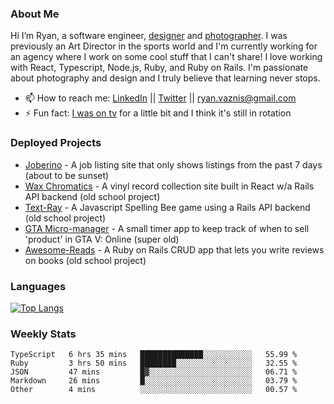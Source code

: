 ### About Me
Hi I’m Ryan, a software engineer, [designer](https://www.denvermullets.com/video) and [photographer](https://www.denvermullets.com/). I was previously an Art Director in the sports world and I'm currently working for an agency where I work on some cool stuff that I can't share! I love working with React, Typescript, Node.js, Ruby, and Ruby on Rails. I'm passionate about photography and design and I truly believe that learning never stops.

- 📫 How to reach me: [LinkedIn](https://www.linkedin.com/in/ryanvaznis) || [Twitter](https://twitter.com/ryanvaznis) || ryan.vaznis@gmail.com
- ⚡ Fun fact: [I was on tv](https://vimeo.com/381425882) for a little bit and I think it's still in rotation

<!-- ### Currently Working On
- [Video Game] In my free time I've been working on a game built with Godot Engine and GDScript (similar to Python)
- [Joberino](https://github.com/denvermullets/joberino-portal-api) - A local job scraper that pulls from job sites within the last 24hrs so you can stay on top of unique job postings day to day. Hide jobs you don't want and hides all Senior level jobs. Feel free to fork / clone and make PR's! -->


### Deployed Projects

- [Joberino](https://joberino.dev) - A job listing site that only shows listings from the past 7 days (about to be sunset)
- [Wax Chromatics](https://waxchromatics.com) - A vinyl record collection site built in React w/a Rails API backend (old school project)
- [Text-Ray](https://text-ray.xyz) - A Javascript Spelling Bee game using a Rails API backend (old school project)
- [GTA Micro-manager](https://gtao-tracker.xyz) - A small timer app to keep track of when to sell 'product' in GTA V: Online (super old)
- [Awesome-Reads](https://awesome-reads.com) - A Ruby on Rails CRUD app that lets you write reviews on books (old school project)

### Languages
<!--
Ruby, Rails, Typescript etc. My stats thing kinda broke so you'll just have to dig on your own! The weekly stats is pretty representative of what I'm working in lately.
-->
[![Top Langs](https://github-readme-stats.vercel.app/api/top-langs/?username=denvermullets&layout=compact&langs_count=10)](https://github.com/denvermullets)


### Weekly Stats
<!--START_SECTION:waka-->

```text
TypeScript   6 hrs 35 mins   ██████████████░░░░░░░░░░░   55.99 %
Ruby         3 hrs 50 mins   ████████░░░░░░░░░░░░░░░░░   32.55 %
JSON         47 mins         █▓░░░░░░░░░░░░░░░░░░░░░░░   06.71 %
Markdown     26 mins         █░░░░░░░░░░░░░░░░░░░░░░░░   03.79 %
Other        4 mins          ░░░░░░░░░░░░░░░░░░░░░░░░░   00.57 %
```

<!--END_SECTION:waka-->


